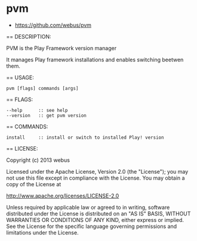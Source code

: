 pvm
===

* https://github.com/webus/pvm

== DESCRIPTION:

PVM is the Play Framework version manager

It manages Play framework installations and enables switching beetwen them.

== USAGE:

	pvm [flags] commands [args]

== FLAGS:

	--help		:: see help
	--version	:: get pvm version

== COMMANDS:

	install		:: install or switch to installed Play! version  

== LICENSE:

Copyright (c) 2013 webus

Licensed under the Apache License, Version 2.0 (the "License");
you may not use this file except in compliance with the License.
You may obtain a copy of the License at

http://www.apache.org/licenses/LICENSE-2.0

Unless required by applicable law or agreed to in writing, software
distributed under the License is distributed on an "AS IS" BASIS,
WITHOUT WARRANTIES OR CONDITIONS OF ANY KIND, either express or implied.
See the License for the specific language governing permissions and
limitations under the License.
